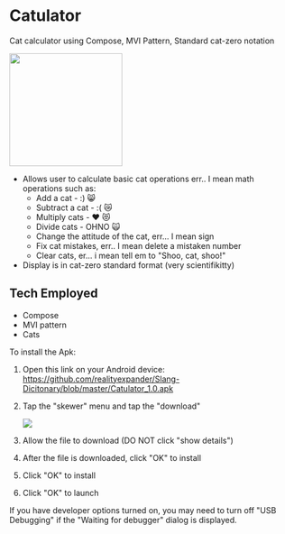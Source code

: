 # Catulator
Cat calculator using Compose, MVI Pattern, Standard cat-zero notation

[<img src="https://user-images.githubusercontent.com/5157474/172242584-7a8d6cc1-1c74-47e1-b316-82fa8b03c27d.png" width="200"/>](https://user-images.githubusercontent.com/5157474/172242584-7a8d6cc1-1c74-47e1-b316-82fa8b03c27d.png)


- Allows user to calculate basic cat operations err.. I mean math operations such as:
  - Add a cat - :) 😸
  - Subtract a cat - :( 😿
  - Multiply cats - ❤️ 😻
  - Divide cats - OHNO 🙀
  - Change the attitude of the cat, err... I mean sign
  - Fix cat mistakes, err.. I mean delete a mistaken number
  - Clear cats, er... i mean tell em to "Shoo, cat, shoo!"
- Display is in cat-zero standard format (very scientifikitty)

## Tech Employed
- Compose
- MVI pattern
- Cats

To install the Apk:

1. Open this link on your Android device:
   https://github.com/realityexpander/Slang-Dicitonary/blob/master/Catulator_1.0.apk
2. Tap the "skewer" menu and tap the "download"

   [![](https://user-images.githubusercontent.com/5157474/147434050-57102a30-af32-46ed-a90b-d94e0c4a4f35.jpg)]()
3. Allow the file to download (DO NOT click "show details")
4. After the file is downloaded, click "OK" to install
5. Click "OK" to install
6. Click "OK" to launch

If you have developer options turned on, you may need to turn off "USB Debugging" if the "Waiting for debugger" dialog is displayed.
